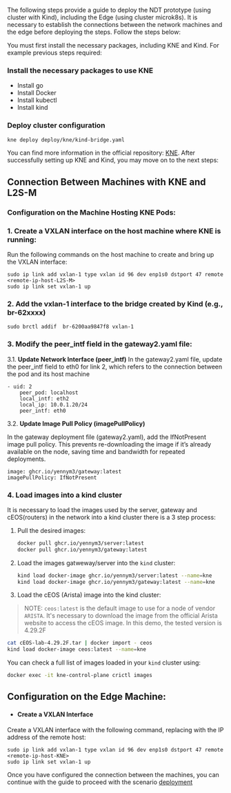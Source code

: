 The following steps provide a guide to deploy the NDT prototype (using cluster with Kind), including the Edge (using cluster microk8s). It is necessary to establish the connections between the network machines and the edge before deploying the steps. Follow the steps below:

You must first install the necessary packages, including KNE and Kind. For example previous steps required:
### Install the necessary packages to use KNE

- Install go
- Install Docker
- Install kubectl
- Install kind

### Deploy cluster configuration
```bash
kne deploy deploy/kne/kind-bridge.yaml
```
You can find more information in the official repository: [KNE](https://github.com/openconfig/kne). After successfully setting up KNE and Kind, you may move on to the next steps:

## Connection Between Machines with KNE and L2S-M
### Configuration on the Machine Hosting KNE Pods:

### 1. Create a VXLAN interface on the host machine where KNE is running:

Run the following commands on the host machine to create and bring up the VXLAN interface:

```
sudo ip link add vxlan-1 type vxlan id 96 dev enp1s0 dstport 47 remote <remote-ip-host-L2S-M>
sudo ip link set vxlan-1 up
```

### 2. Add the vxlan-1 interface to the bridge created by Kind (e.g., br-62xxxx)
```
sudo brctl addif  br-6200aa9847f8 vxlan-1 
```

### 3. Modify the peer_intf field in the gateway2.yaml file:

3.1.  **Update Network Interface (peer_intf)**
In the gateway2.yaml file, update the peer_intf field to eth0 for link 2, which refers to the connection between the pod and its host machine

```
- uid: 2
    peer_pod: localhost
    local_intf: eth2
    local_ip: 10.0.1.20/24
    peer_intf: eth0
```
3.2.  **Update Image Pull Policy (imagePullPolicy)**

In the gateway deployment file (gateway2.yaml), add the IfNotPresent image pull policy. This prevents re-downloading the image if it’s already available on the node, saving time and bandwidth for repeated deployments.
```
image: ghcr.io/yennym3/gateway:latest
imagePullPolicy: IfNotPresent
```

### 4. Load images into a kind cluster
It is necessary to load the images used by the server, gateway and cEOS(routers) in the network into a kind cluster there is a 3 step process:

1. Pull the desired images:

    ```bash
    docker pull ghcr.io/yennym3/server:latest
    docker pull ghcr.io/yennym3/gateway:latest
    ```

2. Load the images gatweway/server into the `kind` cluster:

    ```bash
    kind load docker-image ghcr.io/yennym3/server:latest --name=kne
    kind load docker-image ghcr.io/yennym3/gateway:latest --name=kne
    ```

3. Load the cEOS (Arista) image into the kind cluster:

> NOTE: `ceos:latest` is the default image to use for a node of vendor
> `ARISTA`. It's necessary to download the image from the official Arista website to access the cEOS image. In this demo, the tested version is 4.29.2F


```bash
cat cEOS-lab-4.29.2F.tar | docker import - ceos
kind load docker-image ceos:latest --name=kne
```

You can check a full list of images loaded in your `kind` cluster using:

```bash
docker exec -it kne-control-plane crictl images
```

## Configuration on the Edge Machine:
- #### Create a VXLAN Interface

Create a VXLAN interface with the following command, replacing <remote-ip> with the IP address of the remote host:
```
sudo ip link add vxlan-1 type vxlan id 96 dev enp1s0 dstport 47 remote  <remote-ip-host-KNE>
sudo ip link set vxlan-1 up
```
    
Once you have configured the connection between the machines, you can continue with the guide to proceed with the scenario [deployment](/README.md#scenario-deployment-on-machines-with-kne-and-l2s-m)

